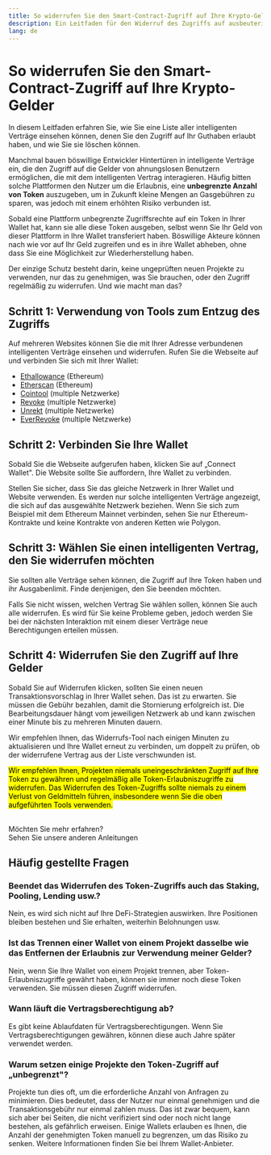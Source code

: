 ```yaml
---
title: So widerrufen Sie den Smart-Contract-Zugriff auf Ihre Krypto-Gelder
description: Ein Leitfaden für den Widerruf des Zugriffs auf ausbeuterische Smart Contract Token
lang: de
---
```


# So widerrufen Sie den Smart-Contract-Zugriff auf Ihre Krypto-Gelder

In diesem Leitfaden erfahren Sie, wie Sie eine Liste aller intelligenten Verträge einsehen können, denen Sie den Zugriff auf Ihr Guthaben erlaubt haben, und wie Sie sie löschen können.

Manchmal bauen böswillige Entwickler Hintertüren in intelligente Verträge ein, die den Zugriff auf die Gelder von ahnungslosen Benutzern ermöglichen, die mit dem intelligenten Vertrag interagieren. Häufig bitten solche Plattformen den Nutzer um die Erlaubnis, eine **unbegrenzte Anzahl von Token** auszugeben, um in Zukunft kleine Mengen an Gasgebühren zu sparen, was jedoch mit einem erhöhten Risiko verbunden ist.

Sobald eine Plattform unbegrenzte Zugriffsrechte auf ein Token in Ihrer Wallet hat, kann sie alle diese Token ausgeben, selbst wenn Sie Ihr Geld von dieser Plattform in Ihre Wallet transferiert haben. Böswillige Akteure können nach wie vor auf Ihr Geld zugreifen und es in ihre Wallet abheben, ohne dass Sie eine Möglichkeit zur Wiederherstellung haben.

Der einzige Schutz besteht darin, keine ungeprüften neuen Projekte zu verwenden, nur das zu genehmigen, was Sie brauchen, oder den Zugriff regelmäßig zu widerrufen. Und wie macht man das?

## Schritt 1: Verwendung von Tools zum Entzug des Zugriffs

Auf mehreren Websites können Sie die mit Ihrer Adresse verbundenen intelligenten Verträge einsehen und widerrufen. Rufen Sie die Webseite auf und verbinden Sie sich mit Ihrer Wallet:

- [Ethallowance](https://ethallowance.com/) (Ethereum)
- [Etherscan](https://etherscan.io/tokenapprovalchecker) (Ethereum)
- [Cointool](https://cointool.app/approve/eth) (multiple Netzwerke)
- [Revoke](https://revoke.cash/) (multiple Netzwerke)
- [Unrekt](https://app.unrekt.net/) (multiple Netzwerke)
- [EverRevoke](https://everrise.com/everrevoke/) (multiple Netzwerke)

## Schritt 2: Verbinden Sie Ihre Wallet

Sobald Sie die Webseite aufgerufen haben, klicken Sie auf „Connect Wallet". Die Website sollte Sie auffordern, Ihre Wallet zu verbinden.

Stellen Sie sicher, dass Sie das gleiche Netzwerk in Ihrer Wallet und Website verwenden. Es werden nur solche intelligenten Verträge angezeigt, die sich auf das ausgewählte Netzwerk beziehen. Wenn Sie sich zum Beispiel mit dem Ethereum Mainnet verbinden, sehen Sie nur Ethereum-Kontrakte und keine Kontrakte von anderen Ketten wie Polygon.

## Schritt 3: Wählen Sie einen intelligenten Vertrag, den Sie widerrufen möchten

Sie sollten alle Verträge sehen können, die Zugriff auf Ihre Token haben und ihr Ausgabenlimit. Finde denjenigen, den Sie beenden möchten.

Falls Sie nicht wissen, welchen Vertrag Sie wählen sollen, können Sie auch alle widerrufen. Es wird für Sie keine Probleme geben, jedoch werden Sie bei der nächsten Interaktion mit einem dieser Verträge neue Berechtigungen erteilen müssen.

## Schritt 4: Widerrufen Sie den Zugriff auf Ihre Gelder

Sobald Sie auf Widerrufen klicken, sollten Sie einen neuen Transaktionsvorschlag in Ihrer Wallet sehen. Das ist zu erwarten. Sie müssen die Gebühr bezahlen, damit die Stornierung erfolgreich ist. Die Bearbeitungsdauer hängt vom jeweiligen Netzwerk ab und kann zwischen einer Minute bis zu mehreren Minuten dauern.

Wir empfehlen Ihnen, das Widerrufs-Tool nach einigen Minuten zu aktualisieren und Ihre Wallet erneut zu verbinden, um doppelt zu prüfen, ob der widerrufene Vertrag aus der Liste verschwunden ist.

<mark>Wir empfehlen Ihnen, Projekten niemals uneingeschränkten Zugriff auf Ihre Token zu gewähren und regelmäßig alle Token-Erlaubniszugriffe zu widerrufen. Das Widerrufen des Token-Zugriffs sollte niemals zu einem Verlust von Geldmitteln führen, insbesondere wenn Sie die oben aufgeführten Tools verwenden.</mark>

 <br />

<Alert className="justify-between">
  <AlertEmoji text=":eyes:" />
  <div>Möchten Sie mehr erfahren?</div>
  <ButtonLink href="/guides/">
    Sehen Sie unsere anderen Anleitungen
  </ButtonLink>
</Alert>

## Häufig gestellte Fragen

### Beendet das Widerrufen des Token-Zugriffs auch das Staking, Pooling, Lending usw.?

Nein, es wird sich nicht auf Ihre DeFi-Strategien auswirken. Ihre Positionen bleiben bestehen und Sie erhalten, weiterhin Belohnungen usw.

### Ist das Trennen einer Wallet von einem Projekt dasselbe wie das Entfernen der Erlaubnis zur Verwendung meiner Gelder?

Nein, wenn Sie Ihre Wallet von einem Projekt trennen, aber Token-Erlaubniszugriffe gewährt haben, können sie immer noch diese Token verwenden. Sie müssen diesen Zugriff widerrufen.

### Wann läuft die Vertragsberechtigung ab?

Es gibt keine Ablaufdaten für Vertragsberechtigungen. Wenn Sie Vertragsberechtigungen gewähren, können diese auch Jahre später verwendet werden.

### Warum setzen einige Projekte den Token-Zugriff auf „unbegrenzt"?

Projekte tun dies oft, um die erforderliche Anzahl von Anfragen zu minimieren. Dies bedeutet, dass der Nutzer nur einmal genehmigen und die Transaktionsgebühr nur einmal zahlen muss. Das ist zwar bequem, kann sich aber bei Seiten, die nicht verifiziert sind oder noch nicht lange bestehen, als gefährlich erweisen. Einige Wallets erlauben es Ihnen, die Anzahl der genehmigten Token manuell zu begrenzen, um das Risiko zu senken. Weitere Informationen finden Sie bei Ihrem Wallet-Anbieter.

